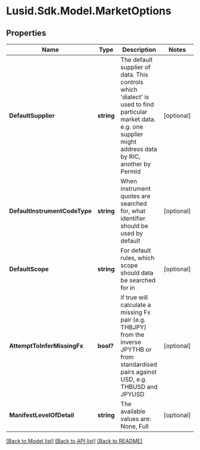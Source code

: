 
# Lusid.Sdk.Model.MarketOptions

## Properties

Name | Type | Description | Notes
------------ | ------------- | ------------- | -------------
**DefaultSupplier** | **string** | The default supplier of data. This controls which &#39;dialect&#39; is used to find particular market data. e.g. one supplier might address data by RIC, another by PermId | [optional] 
**DefaultInstrumentCodeType** | **string** | When instrument quotes are searched for, what identifier should be used by default | [optional] 
**DefaultScope** | **string** | For default rules, which scope should data be searched for in | [optional] 
**AttemptToInferMissingFx** | **bool?** | if true will calculate a missing Fx pair (e.g. THBJPY) from the inverse JPYTHB or from standardised pairs against USD, e.g. THBUSD and JPYUSD | [optional] 
**ManifestLevelOfDetail** | **string** | The available values are: None, Full | [optional] 

[[Back to Model list]](../README.md#documentation-for-models)
[[Back to API list]](../README.md#documentation-for-api-endpoints)
[[Back to README]](../README.md)

